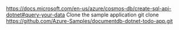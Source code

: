 https://docs.microsoft.com/en-us/azure/cosmos-db/create-sql-api-dotnet#query-your-data
Clone the sample application
git clone https://github.com/Azure-Samples/documentdb-dotnet-todo-app.git
